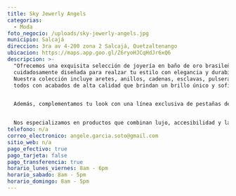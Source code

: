 ```yaml
---
title: Sky Jewerly Angels
categorias:
  - Moda
foto_negocio: /uploads/sky-jewerly-angels.jpg
municipio: Salcajá
direccion: 3ra av 4-200 zona 2 Salcajá, Quetzaltenango
ubicacion: https://maps.app.goo.gl/Z6ryoHJCqHdJr6xQ6
descripcion: >-
  "Ofrecemos una exquisita selección de joyería en baño de oro brasileño,
  cuidadosamente diseñada para realzar tu estilo con elegancia y durabilidad.
  Nuestra colección incluye aretes, anillos, cadenas, esclavas, pulseras y más,
  todos con acabados de alta calidad que brindan un brillo único y sofisticado.


  Además, complementamos tu look con una línea exclusiva de pestañas de alta gama, creadas para aportar volumen, longitud y un acabado profesional que resalta la belleza de tu mirada en cualquier ocasión.


  Nos especializamos en productos que combinan lujo, accesibilidad y las últimas tendencias, para que cada cliente encuentre el accesorio perfecto que exprese su personalidad con distinción."
telefono: n/a
correo_electronico: angele.garcia.soto@gmail.com
sitio_web: n/a
pago_efectivo: true
pago_tarjeta: false
pago_transferencia: true
horario_lunes_viernes: 8am - 6pm
horario_sabado: 8am - 5pm
horario_domingo: 8am - 5pm
---
```

